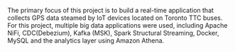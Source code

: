 The primary focus of this project is to build a real-time application that collects GPS data steamed by IoT devices located on Toronto TTC buses.
For this project, multiple big data applications were used, including Apache NiFi, CDC(Debezium), Kafka (MSK), Spark Structural Streaming, Docker, MySQL and the analytics layer using Amazon Athena.
